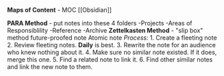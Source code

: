 **Maps of Content** - MOC  [[Obsidian]]

**PARA Method** - put notes into these 4 folders
	-Projects
	-Areas of Responsiblility
	-Reference
	-Archive
**Zettelkasten Method** - "slip box" method
	future-proofed note
	Atomic note
	*Process:*
		1. Create a fleeting note
		2. Review fleeting notes. **Daily** is best.
		3. Rewrite the note for an audience who knew nothing about it.
		4. Make sure no similar note existed. If it does, merge this one.
		5. Find a related note to link it.
		6. Find other similar notes and link the new note to them.


